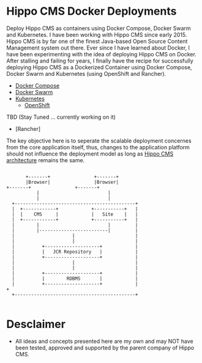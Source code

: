 Hippo CMS Docker Deployments
=============================
Deploy Hippo CMS as containers using Docker Compose, Docker Swarm and Kubernetes. I have been working with Hippo CMS since early 2015. Hippo CMS is by far one of the finest Java-based Open Source Content Management system out there. Ever since I have learned about Docker, I have been experimenting with the idea of deploying Hippo CMS on Docker. After stalling and failing for years, I finally have the recipe for successfully deploying Hippo CMS as a Dockerized Container using Docker Compose, Docker Swarm and Kubernetes (using OpenShift and Rancher). 

* [Docker Compose](https://github.com/maheshacharya/hippo-docker-deployments/blob/master/docker-compose/README.md)
* [Docker Swarm](https://github.com/maheshacharya/hippo-docker-deployments/tree/master/docker-swarm)
* [Kubernetes](https://github.com/maheshacharya/hippo-docker-deployments/tree/master/kubernetes)
  * [OpenShift](https://github.com/maheshacharya/hippo-docker-deployments/blob/master/kubernetes/openshift/README.md)

TBD (Stay Tuned ... currently working on it)
 * [Rancher]

The key objective here is to seperate the scalable deployment concernes from the core application itself, thus, changes to the application platform should not influence the deployment model as long as [Hippo CMS architecture](https://www.onehippo.org/library/architecture/hippo-cms-architecture.html) remains the same.
```
                                                                                                                             
       +-------+                +-------+                                                                                   
       |Browser|                |Browser|                                                                                          +-------+                +-------+                                                                                   
           |                         |                                                                                       
           |                         |                                                                                       
  +--------------------------------------------+                                                                             
  |  +------------+            +-----------+   |                                                                             
  |  |    CMS     |            |   Site    |   |                                                                             
  |  +------------+            +-----------+   |                                                                             
  |        |                         |         |                                                                             
  |        |-------------------------|         |                                                                             
  |                     |                      |                                                                             
  |                     |                      |                                                                             
  |          +--------------------+            |                                                                             
  |          |   JCR Repository   |            |                                                                             
  |          +--------------------+            |                                                                             
  |                     |                      |                                                                             
  |                     |                      |                                                                             
  |          +--------------------+            |                                                                             
  |          |        RDBMS       |            |                                                                             
  |          +--------------------+            |                                                 +                           
  +--------------------------------------------+                                                                             
                                                     
```

Desclaimer
==========
* All ideas and concepts presented here are my own and may NOT have been tested, approved and supported by the parent company of Hippo CMS.

